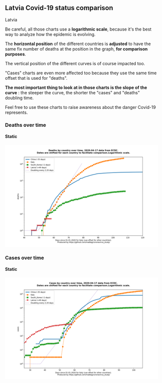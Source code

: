 ## Latvia Covid-19 status comparison 

Latvia



Be careful, all those charts use a **logarithmic scale**, because it's the best way to analyze how the epidemic is evolving.
 
The **horizontal position** of the different countries is **adjusted** to have the same fix number of deaths at the position in the graph, **for comparison purposes**.

The vertical position of the different curves is of course impacted too.

"Cases" charts are even more affected too because they use the same time offset that is used for "deaths".

**The most important thing to look at in those charts is the slope of the curve** : the steeper the curve, the shorter the "cases" and "deaths" doubling time.

Feel free to use these charts to raise awareness about the danger Covid-19 represents. 


 
### Deaths over time
 
#### Static
![Latvia covid-19 deaths static chart](https://raw.githubusercontent.com/madlag/coronavirus_study/master/notebooks/graphs/2020-04-17/countries/Latvia/2020-04-17_Latvia_deaths.png "Latvia covid-19 deaths static chart")   

 
### Cases over time
 
#### Static
![Latvia covid-19 cases static chart](https://raw.githubusercontent.com/madlag/coronavirus_study/master/notebooks/graphs/2020-04-17/countries/Latvia/2020-04-17_Latvia_cases.png "Latvia covid-19 cases static chart")   

